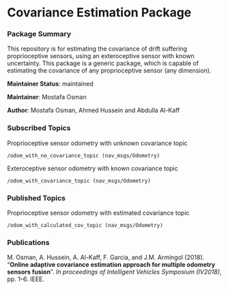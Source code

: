 # Covariance Estimation Package

### Package Summary ###

This repository is for estimating the covariance of drift suffering proprioceptive sensors, using an exteroceptive sensor with known uncertainty. This package is a generic package, which is capable of estimating the covariance of any proprioceptive sensor (any dimension).

**Maintainer Status**: maintained

**Maintainer**: Mostafa Osman <mostafaosman144 AT gmail DOT com>

**Author**: Mostafa Osman, Ahmed Hussein and Abdulla Al-Kaff
  
### Subscribed Topics ###

Proprioceptive sensor odometry with unknown covariance topic

```
/odom_with_no_covariance_topic (nav_msgs/Odometry)
```

Exteroceptive sensor odometry with known covariance topic

```
/odom_with_covariance_topic (nav_msgs/Odometry)
```

### Published Topics ###

Proprioceptive sensor odometry with estimated covariance topic

```
/odom_with_calculated_cov_topic (nav_msgs/Odometry)
```

### Publications ###

M. Osman, A. Hussein, A. Al-Kaff, F. Garcia, and J.M. Armingol (2018). “**Online adaptive covariance estimation approach for multiple odometry sensors fusion**”. *In proceedings of Intelligent Vehicles Symposium (IV2018)*, pp. 1–6. IEEE.
